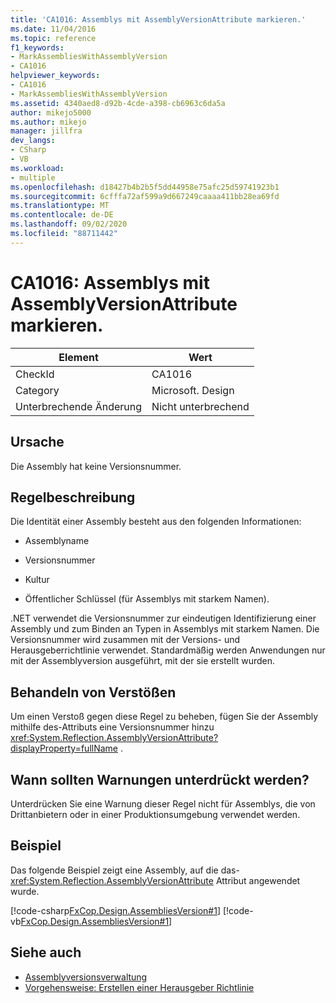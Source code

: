 ```yaml
---
title: 'CA1016: Assemblys mit AssemblyVersionAttribute markieren.'
ms.date: 11/04/2016
ms.topic: reference
f1_keywords:
- MarkAssembliesWithAssemblyVersion
- CA1016
helpviewer_keywords:
- CA1016
- MarkAssembliesWithAssemblyVersion
ms.assetid: 4340aed8-d92b-4cde-a398-cb6963c6da5a
author: mikejo5000
ms.author: mikejo
manager: jillfra
dev_langs:
- CSharp
- VB
ms.workload:
- multiple
ms.openlocfilehash: d18427b4b2b5f5dd44958e75afc25d59741923b1
ms.sourcegitcommit: 6cfffa72af599a9d667249caaaa411bb28ea69fd
ms.translationtype: MT
ms.contentlocale: de-DE
ms.lasthandoff: 09/02/2020
ms.locfileid: "88711442"
---
```

# <a name="ca1016-mark-assemblies-with-assemblyversionattribute"></a>CA1016: Assemblys mit AssemblyVersionAttribute markieren.

|Element|Wert|
|-|-|
|CheckId|CA1016|
|Category|Microsoft. Design|
|Unterbrechende Änderung|Nicht unterbrechend|

## <a name="cause"></a>Ursache

Die Assembly hat keine Versionsnummer.

## <a name="rule-description"></a>Regelbeschreibung

Die Identität einer Assembly besteht aus den folgenden Informationen:

- Assemblyname

- Versionsnummer

- Kultur

- Öffentlicher Schlüssel (für Assemblys mit starkem Namen).

.NET verwendet die Versionsnummer zur eindeutigen Identifizierung einer Assembly und zum Binden an Typen in Assemblys mit starkem Namen. Die Versionsnummer wird zusammen mit der Versions- und Herausgeberrichtlinie verwendet. Standardmäßig werden Anwendungen nur mit der Assemblyversion ausgeführt, mit der sie erstellt wurden.

## <a name="how-to-fix-violations"></a>Behandeln von Verstößen

Um einen Verstoß gegen diese Regel zu beheben, fügen Sie der Assembly mithilfe des-Attributs eine Versionsnummer hinzu <xref:System.Reflection.AssemblyVersionAttribute?displayProperty=fullName> .

## <a name="when-to-suppress-warnings"></a>Wann sollten Warnungen unterdrückt werden?

Unterdrücken Sie eine Warnung dieser Regel nicht für Assemblys, die von Drittanbietern oder in einer Produktionsumgebung verwendet werden.

## <a name="example"></a>Beispiel

Das folgende Beispiel zeigt eine Assembly, auf die das- <xref:System.Reflection.AssemblyVersionAttribute> Attribut angewendet wurde.

[!code-csharp[FxCop.Design.AssembliesVersion#1](../code-quality/codesnippet/CSharp/ca1016-mark-assemblies-with-assemblyversionattribute_1.cs)]
[!code-vb[FxCop.Design.AssembliesVersion#1](../code-quality/codesnippet/VisualBasic/ca1016-mark-assemblies-with-assemblyversionattribute_1.vb)]

## <a name="see-also"></a>Siehe auch

- [Assemblyversionsverwaltung](/dotnet/framework/app-domains/assembly-versioning)
- [Vorgehensweise: Erstellen einer Herausgeber Richtlinie](/dotnet/framework/configure-apps/how-to-create-a-publisher-policy)

